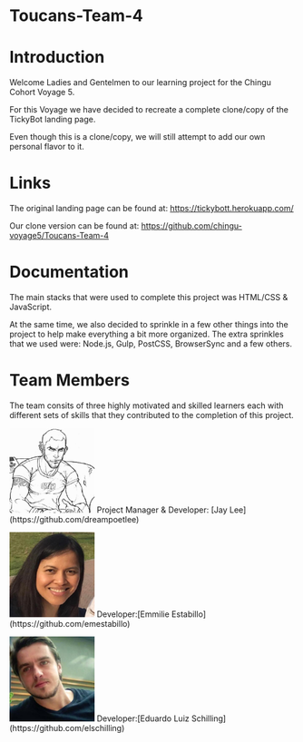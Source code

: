 # Toucans-Team-4

# Introduction

Welcome Ladies and Gentelmen to our learning project for the Chingu Cohort Voyage 5.

For this Voyage we have decided to recreate a complete clone/copy of the TickyBot landing page.

Even though this is a clone/copy, we will still attempt to add our own personal flavor to it.

# Links

The original landing page can be found at: https://tickybott.herokuapp.com/

Our clone version can be found at: https://github.com/chingu-voyage5/Toucans-Team-4

# Documentation

The main stacks that were used to complete this project was HTML/CSS & JavaScript.


At the same time, we also decided to sprinkle in a few other things into the project to help make everything a bit more organized. The extra sprinkles that we used were: Node.js, Gulp, PostCSS, BrowserSync and a few others.

# Team Members

The team consits of three highly motivated and skilled learners each with different sets of skills that they contributed to the completion of this project. 

<p align="left">
  <img width="150" height="150" src="images/profile/dreampoetlee.jpg">
  Project Manager &amp; Developer: [Jay Lee](https://github.com/dreampoetlee)
</p>

<p align="left">
  <img width="150" height="150" src="images/profile/emestabillo.jpg">
  Developer:[Emmilie Estabillo](https://github.com/emestabillo)
</p>

<p align="left">
  <img width="150" height="150" src="images/profile/elschilling.jpg">
  Developer:[Eduardo Luiz Schilling](https://github.com/elschilling)
</p>
